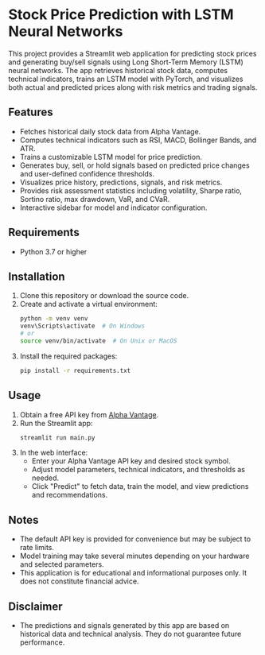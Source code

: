 # Stock Price Prediction with LSTM Neural Networks

This project provides a Streamlit web application for predicting stock prices and generating buy/sell signals using Long Short-Term Memory (LSTM) neural networks. The app retrieves historical stock data, computes technical indicators, trains an LSTM model with PyTorch, and visualizes both actual and predicted prices along with risk metrics and trading signals.

## Features

- Fetches historical daily stock data from Alpha Vantage.
- Computes technical indicators such as RSI, MACD, Bollinger Bands, and ATR.
- Trains a customizable LSTM model for price prediction.
- Generates buy, sell, or hold signals based on predicted price changes and user-defined confidence thresholds.
- Visualizes price history, predictions, signals, and risk metrics.
- Provides risk assessment statistics including volatility, Sharpe ratio, Sortino ratio, max drawdown, VaR, and CVaR.
- Interactive sidebar for model and indicator configuration.

## Requirements

- Python 3.7 or higher

## Installation

1. Clone this repository or download the source code.
2. Create and activate a virtual environment:
   ```bash
   python -m venv venv
   venv\Scripts\activate  # On Windows
   # or
   source venv/bin/activate  # On Unix or MacOS
   ```
3. Install the required packages:
   ```bash
   pip install -r requirements.txt
   ```

## Usage

1. Obtain a free API key from [Alpha Vantage](https://www.alphavantage.co/support/#api-key).
2. Run the Streamlit app:
   ```bash
   streamlit run main.py
   ```
3. In the web interface:
   - Enter your Alpha Vantage API key and desired stock symbol.
   - Adjust model parameters, technical indicators, and thresholds as needed.
   - Click "Predict" to fetch data, train the model, and view predictions and recommendations.

## Notes

- The default API key is provided for convenience but may be subject to rate limits.
- Model training may take several minutes depending on your hardware and selected parameters.
- This application is for educational and informational purposes only. It does not constitute financial advice.

## Disclaimer

- The predictions and signals generated by this app are based on historical data and technical analysis. They do not guarantee future performance.
